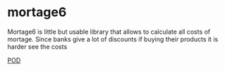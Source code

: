 # mortage6

Mortage6 is little but usable library that allows to calculate all costs of mortage. Since banks give a lot of discounts if buying their products it is harder see the costs

[POD](https://github.com/teodozjan/mortage6/blob/master/lib/Mortage.pod)
